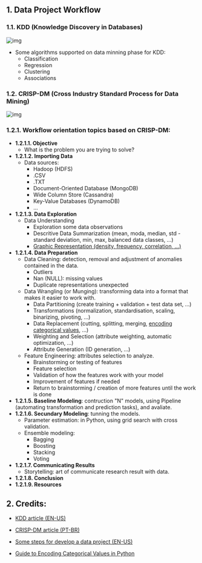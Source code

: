 ## 1. Data Project Workflow

### 1.1. KDD (Knowledge Discovery in Databases)
![img](https://github.com/daniellj/DataScience/blob/master/DataProjectWorkflow/img/KDD_Process_Diagram.png)

- Some algorithms supported on data minning phase for KDD:
	- Classification
	- Regression
	- Clustering
	- Associations

### 1.2. CRISP-DM (Cross Industry Standard Process for Data Mining)
![img](https://github.com/daniellj/DataScience/blob/master/DataProjectWorkflow/img/CRISP-DM_Process_Diagram.png)

### 1.2.1. Workflow orientation topics based on CRISP-DM:
- **1.2.1.1. Objective**
	- What is the problem you are trying to solve?
- **1.2.1.2. Importing Data**
	- Data sources: 
		- Hadoop (HDFS)
		- .CSV
		- .TXT
		- Document-Oriented Database (MongoDB)
		- Wide Column Store (Cassandra)
		- Key-Value Databases (DynamoDB)
		- ...
- **1.2.1.3. Data Exploration**
	- Data Understanding
		- Exploration some data observations
		- Descritive Data Summarization (mean, moda, median, std - standard deviation, min, max, balanced data classes, ...)
		- [Graphic Representation (density, frequency, correlation, ...)](https://github.com/daniellj/DataScience/blob/master/DataOrganizationAndDataVisualization/DataOrganizationAndDataVisualization.md)
- **1.2.1.4. Data Preparation**
	- Data Cleaning: detection, removal and adjustment of anomalies contained in the data.
		- Outliers
		- Nan (NULL): missing values
		- Duplicate representations unexpected
	- Data Wrangling (or Munging): transforming data into a format that makes it easier to work with.
		- Data Partitioning (create training + validation + test data set, ...)
		- Transformations (normalization, standardisation, scaling, binarizing, pivoting, ...)
		- Data Replacement (cutting, splitting, merging, [encoding categorical values](http://pbpython.com/categorical-encoding.html), ...)
		- Weighting and Selection (attribute weighting, automatic optimization, ...)
		- Attribute Generation (ID generation, ...)
	- Feature Engineering: attributes selection to analyze.
		- Brainstorming or testing of features
		- Feature selection
		- Validation of how the features work with your model
		- Improvement of features if needed
		- Return to brainstorming / creation of more features until the work is done
- **1.2.1.5. Baseline Modeling**: contruction "N" models, using Pipeline (automating transformation and prediction tasks), and avaliate.
- **1.2.1.6. Secundary Modeling**: tunning the models.
	- Parameter estimation: in Python, using grid search with cross validation.
	- Ensemble modeling:
		- Bagging
		- Boosting
		- Stacking
		- Voting
- **1.2.1.7. Communicating Results**
	- Storytelling: art of communicate research result with data.
- **1.2.1.8. Conclusion**
- **1.2.1.9. Resources**

## 2. Credits:

- [KDD article (EN-US)](http://recommender-systems.readthedocs.io/en/latest/datamining.html)

- [CRISP-DM article (PT-BR)](http://www.bigdatabusiness.com.br/se-voce-se-interessa-por-big-data-precisa-entender-o-crisp-dm/)

- [Some steps for develop a data project (EN-US)](https://github.com/aakashtandel/misc_projects/blob/master/Data%20Science%20Workflow%20Project/Data%20Science%20Workflow.pdf)

- [Guide to Encoding Categorical Values in Python](http://pbpython.com/categorical-encoding.html)
